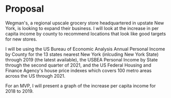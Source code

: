 # Proposal

Wegman's, a regional upscale grocery store headquartered in upstate New York, is looking to expand their business. I will look at the increase in per capita income by county to recommend locations that look like good targets for new stores.

I will be using the US Bureau of Economic Analysis Annual Personal Income by County for the 13 states nearest New York (inlcuding New York State) through 2019 (the latest available), the USBEA Personal Income by State through the second quarter of 2021, and the US Federal Housing and Finance Agency's house price indexes which covers 100 metro areas across the US through 2021.

For an MVP, I will present a graph of the increase per capita income for 2018 to 2019. 
